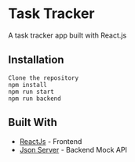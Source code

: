 # Task Tracker
A task tracker app built with React.js

## Installation
```
Clone the repository
npm install
npm run start
npm run backend
```

## Built With

* [ReactJs](https://reactjs.org/) - Frontend
* [Json Server](https://www.npmjs.com/package/json-server) - Backend Mock API
